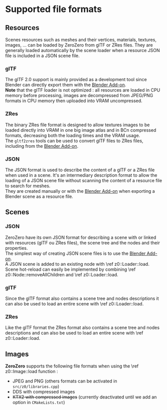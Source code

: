 Supported file formats
===========================================================================

Resources
---------------------------------------------------------------------------
Scenes resources such as meshes and their vertices, materials, textures, images, ...
can be loaded by ZeroZero from glTF or ZRes files.
They are generally loaded automatically by the scene loader when a resource JSON file 
is included in a JSON scene file.

### glTF
The glTF 2.0 support is mainly provided as a development tool since Blender can directly export
them with the [Blender Add-on](003_blender_add_on.md).<br>
**Note** that the glTF loader is not optimized : all resources are loaded in CPU memory before processing,
images are decompressed from JPEG/PNG formats in CPU memory then uploaded into VRAM uncompressed.

### ZRes
The binary ZRes file format is designed to allow textures images to be loaded directly into VRAM in
one big image atlas and in BCn compressed formats, decreasing both the loading times and the VRAM usage.<br>
The `gltf2zres` tools can be used to convert glTF files to ZRes files, including from
the [Blender Add-on](003_blender_add_on.md).

### JSON
The JSON format is used to describe the content of a glTF or a ZRes file when used in a scene.
It's an intermediary description format to allow the loading of a JSON scene file without
scanning the content of a resource file to search for meshes.<br>
They are created manually or with the [Blender Add-on](003_blender_add_on.md) when
exporting a Blender scene as a resource file.

Scenes
---------------------------------------------------------------------------

### JSON
ZeroZero have its own JSON format for describing a scene with or linked with resources (glTF ou ZRes files), 
the scene tree and the nodes and their properties.<br>
The simplest way of creating JSON scene files is to use the [Blender Add-on](003_blender_add_on.md).<br>
A JSON scene is added to an existing node with \ref z0::Loader::load. 
Scene hot-reload can easily be implemented by combining \ref z0::Node::removeAllChildren and \ref z0::Loader::load.

### glTF
Since the glTF format also contains a scene tree and nodes descriptions it can also be used
to load an entire scene with \ref z0::Loader::load.

### ZRes
Like the glTF format the ZRes format also contains a scene tree and nodes descriptions and can also be used
to load an entire scene with \ref z0::Loader::load.

Images
---------------------------------------------------------------------------

**ZeroZero** supports the following file formats when using the \ref z0::Image::load function :
- JPEG and PNG (others formats can be activated in `src/z0/libraries.cpp`)
- DDS with compressed images
- ~~KTX2 with compressed images~~ (currently deactivated until we add an option in `CMakeLists.txt`)
